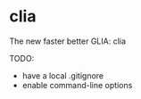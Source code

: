 clia
====

The new faster better GLIA: clia


TODO:


* have a local .gitignore
* enable command-line options
